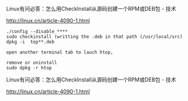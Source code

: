 Linux有问必答：怎么用CheckInstall从源码创建一个RPM或DEB包 - 技术

http://linux.cn/article-4090-1.html


```
./config --disable ****
sudo checkinstall (writting the .deb in that path (/usr/local/src)
dpkg -i  top**.deb

open another terminal tab to lauch htop,

remove or uninstall
sudo dpkg -r htop
```


Linux有问必答：怎么用CheckInstall从源码创建一个RPM或DEB包 - 技术

http://linux.cn/article-4090-1.html


